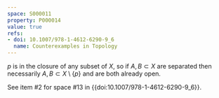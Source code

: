 ```yaml
---
space: S000011
property: P000014
value: true
refs:
- doi: 10.1007/978-1-4612-6290-9_6
  name: Counterexamples in Topology
---
```


$p$ is in the closure of any subset of $X$, so if $A,B \subset X$ are separated then necessarily $A,B \subset X \setminus \{p\}$ and are both already open.

See item #2 for space #13 in {{doi:10.1007/978-1-4612-6290-9_6}}.

